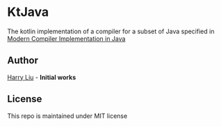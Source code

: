 # KtJava

The kotlin implementation of a compiler for a subset of Java specified in [Modern Compiler Implementation in Java](https://www.cs.princeton.edu/~appel/modern/java/)

## Author

[Harry Liu]() - **Initial works**

## License

This repo is maintained under MIT license